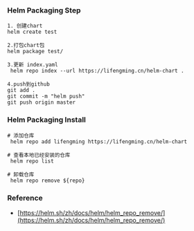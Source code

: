 ### Helm Packaging Step

```shell
1. 创建chart
helm create test

2.打包chart包
helm package test/

3.更新 index.yaml
 helm repo index --url https://lifengming.cn/helm-chart .
 
4.push到github
git add .
git commit -m "helm push"
git push origin master
```

###  Helm Packaging Install
```shell
# 添加仓库
 helm repo add lifengming https://lifengming.cn/helm-chart
 
# 查看本地已经安装的仓库
 helm repo list
 
# 卸载仓库
 helm repo remove ${repo}
```

### Reference
- [https://helm.sh/zh/docs/helm/helm_repo_remove/](https://helm.sh/zh/docs/helm/helm_repo_remove/)

